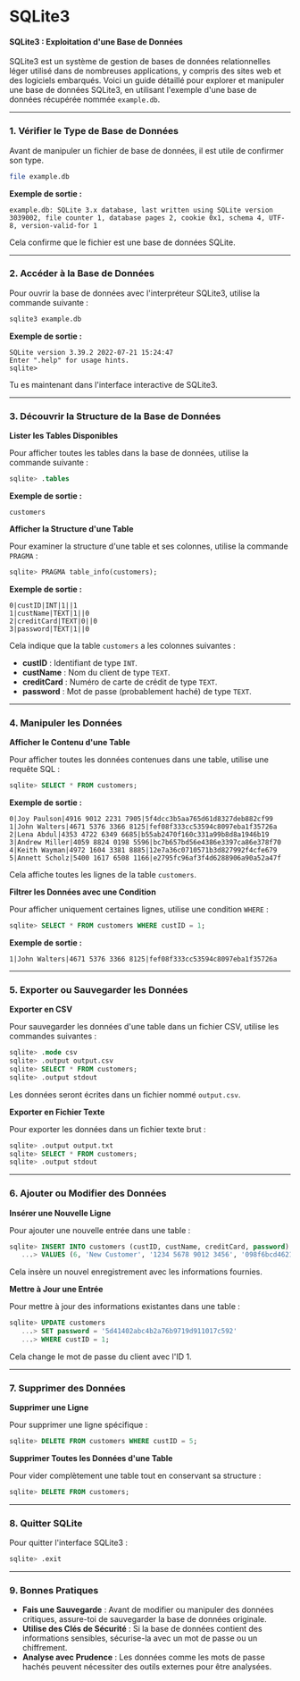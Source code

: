 # SQLite3

#### **SQLite3 : Exploitation d'une Base de Données**

SQLite3 est un système de gestion de bases de données relationnelles léger utilisé dans de nombreuses applications, y compris des sites web et des logiciels embarqués. Voici un guide détaillé pour explorer et manipuler une base de données SQLite3, en utilisant l'exemple d'une base de données récupérée nommée `example.db`.

***

### **1. Vérifier le Type de Base de Données**

Avant de manipuler un fichier de base de données, il est utile de confirmer son type.

```bash
file example.db
```

**Exemple de sortie :**

```plaintext
example.db: SQLite 3.x database, last written using SQLite version 3039002, file counter 1, database pages 2, cookie 0x1, schema 4, UTF-8, version-valid-for 1
```

Cela confirme que le fichier est une base de données SQLite.

***

### **2. Accéder à la Base de Données**

Pour ouvrir la base de données avec l'interpréteur SQLite3, utilise la commande suivante :

```bash
sqlite3 example.db
```

**Exemple de sortie :**

```plaintext
SQLite version 3.39.2 2022-07-21 15:24:47
Enter ".help" for usage hints.
sqlite>
```

Tu es maintenant dans l'interface interactive de SQLite3.

***

### **3. Découvrir la Structure de la Base de Données**

**Lister les Tables Disponibles**

Pour afficher toutes les tables dans la base de données, utilise la commande suivante :

```sql
sqlite> .tables
```

**Exemple de sortie :**

```plaintext
customers
```

**Afficher la Structure d'une Table**

Pour examiner la structure d'une table et ses colonnes, utilise la commande `PRAGMA` :

```sql
sqlite> PRAGMA table_info(customers);
```

**Exemple de sortie :**

```plaintext
0|custID|INT|1||1
1|custName|TEXT|1||0
2|creditCard|TEXT|0||0
3|password|TEXT|1||0
```

Cela indique que la table `customers` a les colonnes suivantes :

* **custID** : Identifiant de type `INT`.
* **custName** : Nom du client de type `TEXT`.
* **creditCard** : Numéro de carte de crédit de type `TEXT`.
* **password** : Mot de passe (probablement haché) de type `TEXT`.

***

### **4. Manipuler les Données**

**Afficher le Contenu d'une Table**

Pour afficher toutes les données contenues dans une table, utilise une requête SQL :

```sql
sqlite> SELECT * FROM customers;
```

**Exemple de sortie :**

```plaintext
0|Joy Paulson|4916 9012 2231 7905|5f4dcc3b5aa765d61d8327deb882cf99
1|John Walters|4671 5376 3366 8125|fef08f333cc53594c8097eba1f35726a
2|Lena Abdul|4353 4722 6349 6685|b55ab2470f160c331a99b8d8a1946b19
3|Andrew Miller|4059 8824 0198 5596|bc7b657bd56e4386e3397ca86e378f70
4|Keith Wayman|4972 1604 3381 8885|12e7a36c0710571b3d827992f4cfe679
5|Annett Scholz|5400 1617 6508 1166|e2795fc96af3f4d6288906a90a52a47f
```

Cela affiche toutes les lignes de la table `customers`.

**Filtrer les Données avec une Condition**

Pour afficher uniquement certaines lignes, utilise une condition `WHERE` :

```sql
sqlite> SELECT * FROM customers WHERE custID = 1;
```

**Exemple de sortie :**

```plaintext
1|John Walters|4671 5376 3366 8125|fef08f333cc53594c8097eba1f35726a
```

***

### **5. Exporter ou Sauvegarder les Données**

**Exporter en CSV**

Pour sauvegarder les données d'une table dans un fichier CSV, utilise les commandes suivantes :

```sql
sqlite> .mode csv
sqlite> .output output.csv
sqlite> SELECT * FROM customers;
sqlite> .output stdout
```

Les données seront écrites dans un fichier nommé `output.csv`.

**Exporter en Fichier Texte**

Pour exporter les données dans un fichier texte brut :

```sql
sqlite> .output output.txt
sqlite> SELECT * FROM customers;
sqlite> .output stdout
```

***

### **6. Ajouter ou Modifier des Données**

**Insérer une Nouvelle Ligne**

Pour ajouter une nouvelle entrée dans une table :

```sql
sqlite> INSERT INTO customers (custID, custName, creditCard, password)
   ...> VALUES (6, 'New Customer', '1234 5678 9012 3456', '098f6bcd4621d373cade4e832627b4f6');
```

Cela insère un nouvel enregistrement avec les informations fournies.

**Mettre à Jour une Entrée**

Pour mettre à jour des informations existantes dans une table :

```sql
sqlite> UPDATE customers
   ...> SET password = '5d41402abc4b2a76b9719d911017c592'
   ...> WHERE custID = 1;
```

Cela change le mot de passe du client avec l'ID 1.

***

### **7. Supprimer des Données**

**Supprimer une Ligne**

Pour supprimer une ligne spécifique :

```sql
sqlite> DELETE FROM customers WHERE custID = 5;
```

**Supprimer Toutes les Données d'une Table**

Pour vider complètement une table tout en conservant sa structure :

```sql
sqlite> DELETE FROM customers;
```

***

### **8. Quitter SQLite**

Pour quitter l'interface SQLite3 :

```sql
sqlite> .exit
```

***

### **9. Bonnes Pratiques**

* **Fais une Sauvegarde** : Avant de modifier ou manipuler des données critiques, assure-toi de sauvegarder la base de données originale.
* **Utilise des Clés de Sécurité** : Si la base de données contient des informations sensibles, sécurise-la avec un mot de passe ou un chiffrement.
* **Analyse avec Prudence** : Les données comme les mots de passe hachés peuvent nécessiter des outils externes pour être analysées.
